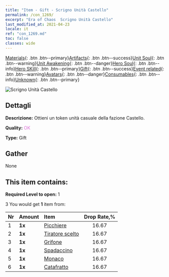 ```yaml
---
title: "Item - Gift - Scrigno Unità Castello"
permalink: /con_1269/
excerpt: "Era of Chaos  Scrigno Unità Castello"
last_modified_at: 2021-04-23
locale: it
ref: "con_1269.md"
toc: false
classes: wide
---
```

 [Materials](/ItemsIT/){: .btn .btn--primary}[Artifacts](/ItemsIT/Artifacts/){: .btn .btn--success}[Unit Soul](/ItemsIT/UnitSoul/){: .btn .btn--warning}[Unit Awakening](/ItemsIT/UnitAwakening/){: .btn .btn--danger}[Hero Soul](/ItemsIT/HeroSoul/){: .btn .btn--info}[Hero SKill](/ItemsIT/HeroSkill/){: .btn .btn--primary}[Gift](/ItemsIT/Gift/){: .btn .btn--success}[Event related](/ItemsIT/Events/){: .btn .btn--warning}[Avatars](/ItemsIT/Avatars/){: .btn .btn--danger}[Consumables](/ItemsIT/Consumables/){: .btn .btn--info}[Unknown](/ItemsIT/Unknown/){: .btn .btn--primary}

 ![Scrigno Unità Castello](/images/t/i_904001.png)

## Dettagli
 **Descrizione:** Ottieni un token unità casuale della fazione Castello.

 **Quality:** <span style="color: #DA70D6">OK</span>

 **Type:** Gift

## Gather

  None

## This item contains:

 **Required Level to open:** 1

 3 You would get **1** item  from:

  | Nr | Amount |     Item    | Drop Rate,% |
  |:---|:-------|:------------|:---------:|
  | 1 |  **1x** | [Picchiere](/ItemsIT/unt_190/) | 16.67 | 
  | 2 |  **1x** | [Tiratore scelto](/ItemsIT/unt_191/) | 16.67 | 
  | 3 |  **1x** | [Grifone](/ItemsIT/unt_192/) | 16.67 | 
  | 4 |  **1x** | [Spadaccino](/ItemsIT/unt_193/) | 16.67 | 
  | 5 |  **1x** | [Monaco](/ItemsIT/unt_194/) | 16.67 | 
  | 6 |  **1x** | [Catafratto](/ItemsIT/unt_195/) | 16.67 | 
